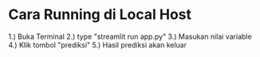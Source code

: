 # Cara Running di Local Host
 1.) Buka Terminal
 2.) type "streamlit run app.py"
 3.) Masukan nilai variable
 4.) Klik tombol "prediksi"
 5.) Hasil prediksi akan keluar
